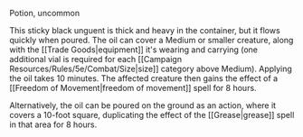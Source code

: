 Potion, uncommon 

This sticky black unguent is thick and heavy in the container, but it flows quickly when poured. The oil can cover a Medium or smaller creature, along with the [[Trade Goods|equipment]] it's wearing and carrying (one additional vial is required for each [[Campaign Resources/Rules/5e/Combat/Size|size]] category above Medium). Applying the oil takes 10 minutes. The affected creature then gains the effect of a [[Freedom of Movement|freedom of movement]] spell for 8 hours. 

Alternatively, the oil can be poured on the ground as an action, where it covers a 10-foot square, duplicating the effect of the [[Grease|grease]] spell in that area for 8 hours.